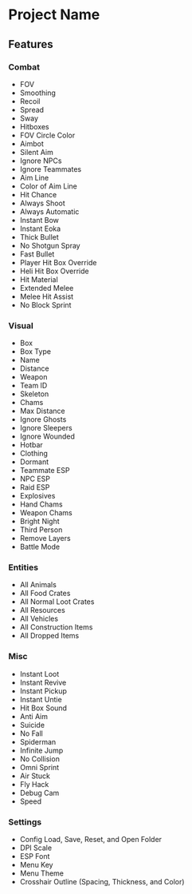 # Project Name

## Features

### Combat
- FOV
- Smoothing
- Recoil
- Spread
- Sway
- Hitboxes
- FOV Circle Color
- Aimbot
- Silent Aim
- Ignore NPCs
- Ignore Teammates
- Aim Line
- Color of Aim Line
- Hit Chance
- Always Shoot
- Always Automatic
- Instant Bow
- Instant Eoka
- Thick Bullet
- No Shotgun Spray
- Fast Bullet
- Player Hit Box Override
- Heli Hit Box Override
- Hit Material
- Extended Melee
- Melee Hit Assist
- No Block Sprint

### Visual
- Box
- Box Type
- Name
- Distance
- Weapon
- Team ID
- Skeleton
- Chams
- Max Distance
- Ignore Ghosts
- Ignore Sleepers
- Ignore Wounded
- Hotbar
- Clothing
- Dormant
- Teammate ESP
- NPC ESP
- Raid ESP
- Explosives
- Hand Chams
- Weapon Chams
- Bright Night
- Third Person
- Remove Layers
- Battle Mode

### Entities
- All Animals
- All Food Crates
- All Normal Loot Crates
- All Resources
- All Vehicles
- All Construction Items
- All Dropped Items

### Misc
- Instant Loot
- Instant Revive
- Instant Pickup
- Instant Untie
- Hit Box Sound
- Anti Aim
- Suicide
- No Fall
- Spiderman
- Infinite Jump
- No Collision
- Omni Sprint
- Air Stuck
- Fly Hack
- Debug Cam
- Speed

### Settings
- Config Load, Save, Reset, and Open Folder
- DPI Scale
- ESP Font
- Menu Key
- Menu Theme
- Crosshair Outline (Spacing, Thickness, and Color)

